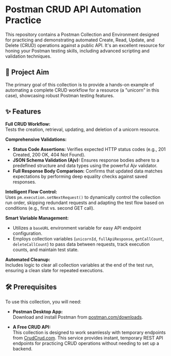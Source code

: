 # Postman CRUD API Automation Practice

This repository contains a Postman Collection and Environment designed for practicing and demonstrating automated Create, Read, Update, and Delete (CRUD) operations against a public API. It's an excellent resource for honing your Postman testing skills, including advanced scripting and validation techniques.

## 🚀 Project Aim

The primary goal of this collection is to provide a hands-on example of automating a complete CRUD workflow for a resource (a "unicorn" in this case), showcasing robust Postman testing features.

## ✨ Features

**Full CRUD Workflow:**  
Tests the creation, retrieval, updating, and deletion of a unicorn resource.

**Comprehensive Validations:**

- **Status Code Assertions:** Verifies expected HTTP status codes (e.g., 201 Created, 200 OK, 404 Not Found).
- **JSON Schema Validation (Ajv):** Ensures response bodies adhere to a predefined structure and data types using the powerful Ajv validator.
- **Full Response Body Comparison:** Confirms that updated data matches expectations by performing deep equality checks against saved responses.

**Intelligent Flow Control:**  
Uses `pm.execution.setNextRequest()` to dynamically control the collection run order, skipping redundant requests and adapting the test flow based on conditions (e.g., first vs. second GET call).

**Smart Variable Management:**

- Utilizes a `baseURL` environment variable for easy API endpoint configuration.
- Employs collection variables (`unicornId`, `fullApiResponse`, `getCallCount`, `deleteCallCount`) to pass data between requests, track execution counts, and maintain test state.

**Automated Cleanup:**  
Includes logic to clear all collection variables at the end of the test run, ensuring a clean slate for repeated executions.

## 🛠️ Prerequisites

To use this collection, you will need:

- **Postman Desktop App:**  
  Download and install Postman from [postman.com/downloads](https://www.postman.com/downloads).

- **A Free CRUD API:**  
  This collection is designed to work seamlessly with temporary endpoints from [CrudCrud.com](https://crudcrud.com). This service provides instant, temporary REST API endpoints for practicing CRUD operations without needing to set up a backend.
